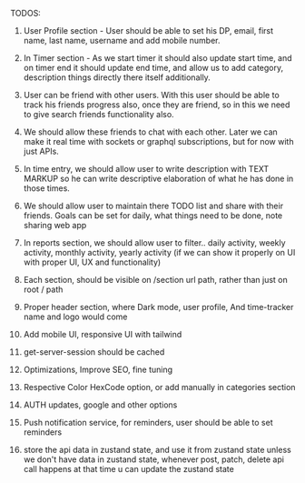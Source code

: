 TODOS:

1. User Profile section - User should be able to set his DP, email, first name, last name, username and add mobile number.
2. In Timer section - As we start timer it should also update start time, and on timer end it should update end time, and allow us to add category, description things directly there itself additionally.
3. User can be friend with other users. With this user should be able to track his friends progress also, once they are friend, so in this we need to give search friends functionality also.
4. We should allow these friends to chat with each other. Later we can make it real time with sockets or graphql subscriptions, but for now with just APIs.
5. In time entry, we should allow user to write description with TEXT MARKUP so he can write descriptive elaboration of what he has done in those times.
6. We should allow user to maintain there TODO list and share with their friends. Goals can be set for daily, what things need to be done, note sharing web app

7. In reports section, we should allow user to filter.. daily activity, weekly activity, monthly activity, yearly activity (if we can show it properly on UI with proper UI, UX and functionality)
8. Each section, should be visible on /section url path, rather than just on root / path
9. Proper header section, where Dark mode, user profile, And time-tracker name and logo would come
10. Add mobile UI, responsive UI with tailwind
11. get-server-session should be cached
12. Optimizations, Improve SEO, fine tuning
13. Respective Color HexCode option, or add manually in categories section
14. AUTH updates, google and other options
15. Push notification service, for reminders, user should be able to set reminders
16. store the api data in zustand state, and use it from zustand state unless we don't have data in zustand state, whenever post, patch, delete api call happens at that time u can update the zustand state
